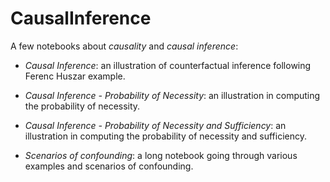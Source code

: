 # CausalInference

A few notebooks about *causality* and *causal inference*:

- *Causal Inference*: an illustration of counterfactual inference following Ferenc Huszar example.
- *Causal Inference - Probability of Necessity*: an illustration in computing the probability of necessity.
- *Causal Inference - Probability of Necessity and Sufficiency*: an illustration in computing the probability of necessity and sufficiency.

- *Scenarios of confounding*: a long notebook going through various examples and scenarios of confounding.
